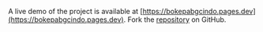 A live demo of the project is available at [https://bokepabgcindo.pages.dev](https://bokepabgcindo.pages.dev).
Fork the [repository](https://github.com/nangtoferia) on GitHub.